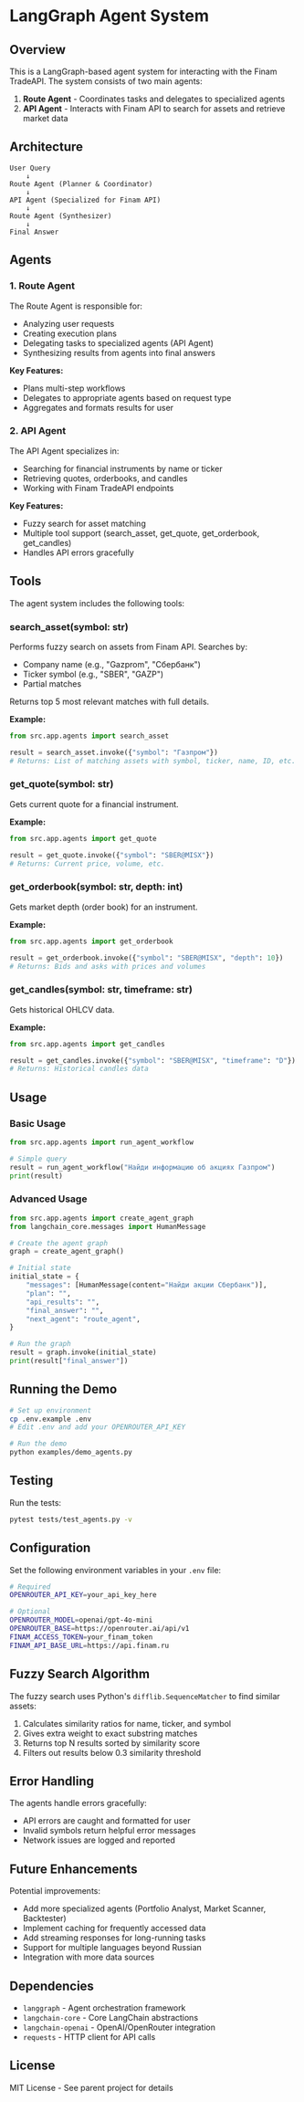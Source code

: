 # LangGraph Agent System

## Overview

This is a LangGraph-based agent system for interacting with the Finam TradeAPI. The system consists of two main agents:

1. **Route Agent** - Coordinates tasks and delegates to specialized agents
2. **API Agent** - Interacts with Finam API to search for assets and retrieve market data

## Architecture

```
User Query
    ↓
Route Agent (Planner & Coordinator)
    ↓
API Agent (Specialized for Finam API)
    ↓
Route Agent (Synthesizer)
    ↓
Final Answer
```

## Agents

### 1. Route Agent

The Route Agent is responsible for:
- Analyzing user requests
- Creating execution plans
- Delegating tasks to specialized agents (API Agent)
- Synthesizing results from agents into final answers

**Key Features:**
- Plans multi-step workflows
- Delegates to appropriate agents based on request type
- Aggregates and formats results for user

### 2. API Agent

The API Agent specializes in:
- Searching for financial instruments by name or ticker
- Retrieving quotes, orderbooks, and candles
- Working with Finam TradeAPI endpoints

**Key Features:**
- Fuzzy search for asset matching
- Multiple tool support (search_asset, get_quote, get_orderbook, get_candles)
- Handles API errors gracefully

## Tools

The agent system includes the following tools:

### search_asset(symbol: str)
Performs fuzzy search on assets from Finam API. Searches by:
- Company name (e.g., "Gazprom", "Сбербанк")
- Ticker symbol (e.g., "SBER", "GAZP")
- Partial matches

Returns top 5 most relevant matches with full details.

**Example:**
```python
from src.app.agents import search_asset

result = search_asset.invoke({"symbol": "Газпром"})
# Returns: List of matching assets with symbol, ticker, name, ID, etc.
```

### get_quote(symbol: str)
Gets current quote for a financial instrument.

**Example:**
```python
from src.app.agents import get_quote

result = get_quote.invoke({"symbol": "SBER@MISX"})
# Returns: Current price, volume, etc.
```

### get_orderbook(symbol: str, depth: int)
Gets market depth (order book) for an instrument.

**Example:**
```python
from src.app.agents import get_orderbook

result = get_orderbook.invoke({"symbol": "SBER@MISX", "depth": 10})
# Returns: Bids and asks with prices and volumes
```

### get_candles(symbol: str, timeframe: str)
Gets historical OHLCV data.

**Example:**
```python
from src.app.agents import get_candles

result = get_candles.invoke({"symbol": "SBER@MISX", "timeframe": "D"})
# Returns: Historical candles data
```

## Usage

### Basic Usage

```python
from src.app.agents import run_agent_workflow

# Simple query
result = run_agent_workflow("Найди информацию об акциях Газпром")
print(result)
```

### Advanced Usage

```python
from src.app.agents import create_agent_graph
from langchain_core.messages import HumanMessage

# Create the agent graph
graph = create_agent_graph()

# Initial state
initial_state = {
    "messages": [HumanMessage(content="Найди акции Сбербанк")],
    "plan": "",
    "api_results": "",
    "final_answer": "",
    "next_agent": "route_agent",
}

# Run the graph
result = graph.invoke(initial_state)
print(result["final_answer"])
```

## Running the Demo

```bash
# Set up environment
cp .env.example .env
# Edit .env and add your OPENROUTER_API_KEY

# Run the demo
python examples/demo_agents.py
```

## Testing

Run the tests:

```bash
pytest tests/test_agents.py -v
```

## Configuration

Set the following environment variables in your `.env` file:

```bash
# Required
OPENROUTER_API_KEY=your_api_key_here

# Optional
OPENROUTER_MODEL=openai/gpt-4o-mini
OPENROUTER_BASE=https://openrouter.ai/api/v1
FINAM_ACCESS_TOKEN=your_finam_token
FINAM_API_BASE_URL=https://api.finam.ru
```

## Fuzzy Search Algorithm

The fuzzy search uses Python's `difflib.SequenceMatcher` to find similar assets:

1. Calculates similarity ratios for name, ticker, and symbol
2. Gives extra weight to exact substring matches
3. Returns top N results sorted by similarity score
4. Filters out results below 0.3 similarity threshold

## Error Handling

The agents handle errors gracefully:
- API errors are caught and formatted for user
- Invalid symbols return helpful error messages
- Network issues are logged and reported

## Future Enhancements

Potential improvements:
- Add more specialized agents (Portfolio Analyst, Market Scanner, Backtester)
- Implement caching for frequently accessed data
- Add streaming responses for long-running tasks
- Support for multiple languages beyond Russian
- Integration with more data sources

## Dependencies

- `langgraph` - Agent orchestration framework
- `langchain-core` - Core LangChain abstractions
- `langchain-openai` - OpenAI/OpenRouter integration
- `requests` - HTTP client for API calls

## License

MIT License - See parent project for details
